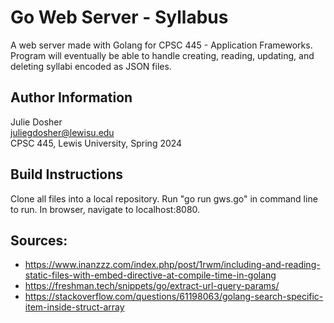 # Go Web Server - Syllabus  
A web server made with Golang for CPSC 445 - Application Frameworks.  
Program will eventually be able to handle creating, reading, updating, and deleting syllabi encoded as JSON files.  

## Author Information
Julie Dosher  
juliegdosher@lewisu.edu  
CPSC 445, Lewis University, Spring 2024  
  
## Build Instructions
Clone all files into a local repository. Run "go run gws.go" in command line to run. In browser, navigate to localhost:8080.  

## Sources:  
  
* https://www.inanzzz.com/index.php/post/1rwm/including-and-reading-static-files-with-embed-directive-at-compile-time-in-golang  
* https://freshman.tech/snippets/go/extract-url-query-params/  
* https://stackoverflow.com/questions/61198063/golang-search-specific-item-inside-struct-array  
